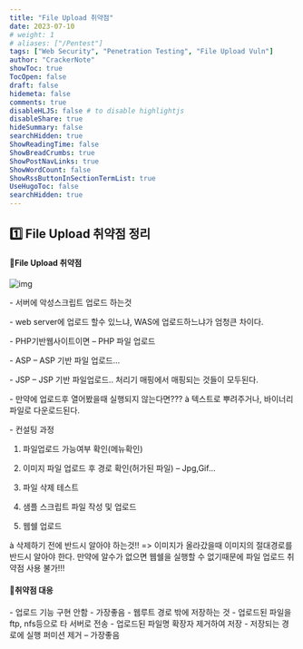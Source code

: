 ```yaml
---
title: "File Upload 취약점"
date: 2023-07-10
# weight: 1
# aliases: ["/Pentest"]
tags: ["Web Security", "Penetration Testing", "File Upload Vuln"]
author: "CrackerNote"
showToc: true
TocOpen: false
draft: false
hidemeta: false
comments: true
disableHLJS: false # to disable highlightjs
disableShare: true
hideSummary: false
searchHidden: true
ShowReadingTime: false
ShowBreadCrumbs: true
ShowPostNavLinks: true
ShowWordCount: false
ShowRssButtonInSectionTermList: true
UseHugoToc: false
searchHidden: true
---
```


## 1️⃣ File Upload 취약점 정리



#### 📜**File Upload 취약점**

![img](https://blog.kakaocdn.net/dn/cGOQYw/btqByGFdm4U/0W11Zv7RFYLOZOsSHRM6G0/img.png)

\-     서버에 악성스크립트 업로드 하는것

\-     web server에 업로드 할수 있느냐, WAS에 업로드하느냐가 엄청큰 차이다.

\-     PHP기반웹사이트이면 – PHP 파일 업로드

\-     ASP – ASP 기반 파일 업로드…

\-     JSP – JSP 기반 파일업로드.. 처리기 매핑에서 매핑되는 것들이 모두된다.

\-     만약에 업로드후 열어봤을때 실행되지 않는다면???
       à 텍스트로 뿌려주거나, 바이너리 파일로 다운로드된다.

\-     컨설팅 과정

1. 파일업로드 가능여부 확인(메뉴확인)

2. 이미지 파일 업로드 후 경로 확인(허가된 파일) – Jpg,Gif…

3. 파일 삭제 테스트

4. 샘플 스크립트 파일 작성 및 업로드

5.  웹쉘 업로드

   

à 삭제하기 전에 반드시 알아야 하는것!! => 이미지가 올라갔을때 이미지의 절대경로를 반드시 알아야 한다. 만약에 알수가 없으면 웹쉘을 실행할 수 없기때문에 파일 업로드 취약점 사용 불가!!!



#### 📜**취약점 대응**

\- 업로드 기능 구현 안함 - 가장좋음
\- 웹루트 경로 밖에 저장하는 것
\- 업로드된 파일을 ftp, nfs등으로 타 서버로 전송
\- 업로드된 파일명 확장자 제거하여 저장
\- 저장되는 경로에 실행 퍼미션 제거 – 가장좋음

